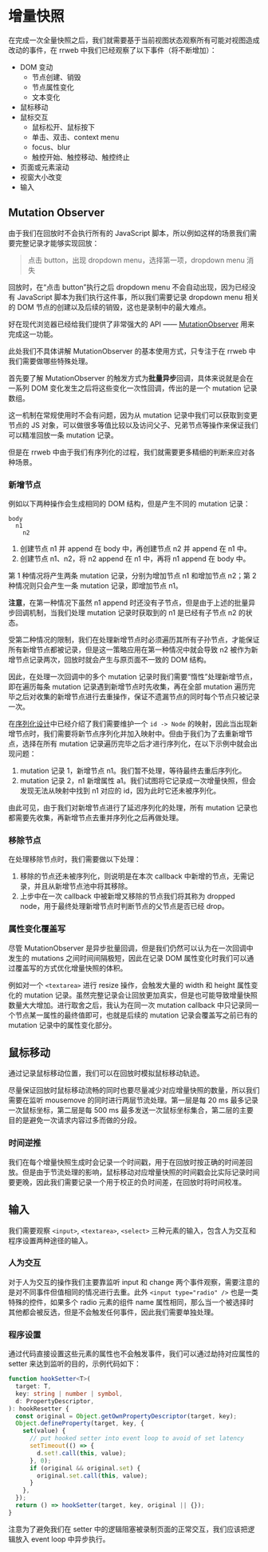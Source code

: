 # 增量快照

在完成一次全量快照之后，我们就需要基于当前视图状态观察所有可能对视图造成改动的事件，在 rrweb 中我们已经观察了以下事件（将不断增加）：

- DOM 变动
  - 节点创建、销毁
  - 节点属性变化
  - 文本变化
- 鼠标移动
- 鼠标交互
  - 鼠标松开、鼠标按下
  - 单击、双击、context menu
  - focus、blur
  - 触控开始、触控移动、触控终止
- 页面或元素滚动
- 视窗大小改变
- 输入

## Mutation Observer

由于我们在回放时不会执行所有的 JavaScript 脚本，所以例如这样的场景我们需要完整记录才能够实现回放：

> 点击 button，出现 dropdown menu，选择第一项，dropdown menu 消失

回放时，在“点击 button”执行之后 dropdown menu 不会自动出现，因为已经没有 JavaScript 脚本为我们执行这件事，所以我们需要记录 dropdown menu 相关的 DOM 节点的创建以及后续的销毁，这也是录制中的最大难点。

好在现代浏览器已经给我们提供了非常强大的 API —— [MutationObserver](https://developer.mozilla.org/en-US/docs/Web/API/MutationObserver) 用来完成这一功能。

此处我们不具体讲解 MutationObserver 的基本使用方式，只专注于在 rrweb 中我们需要做哪些特殊处理。

首先要了解 MutationObserver 的触发方式为**批量异步**回调，具体来说就是会在一系列 DOM 变化发生之后将这些变化一次性回调，传出的是一个 mutation 记录数组。

这一机制在常规使用时不会有问题，因为从 mutation 记录中我们可以获取到变更节点的 JS 对象，可以做很多等值比较以及访问父子、兄弟节点等操作来保证我们可以精准回放一条 mutation 记录。

但是在 rrweb 中由于我们有序列化的过程，我们就需要更多精细的判断来应对各种场景。

### 新增节点

例如以下两种操作会生成相同的 DOM 结构，但是产生不同的 mutation 记录：

```
body
  n1
    n2
```

1. 创建节点 n1 并 append 在 body 中，再创建节点 n2 并 append 在 n1 中。
2. 创建节点 n1、n2，将 n2 append 在 n1 中，再将 n1 append 在 body 中。

第 1 种情况将产生两条 mutation 记录，分别为增加节点 n1 和增加节点 n2；第 2 种情况则只会产生一条 mutation 记录，即增加节点 n1。

**注意**，在第一种情况下虽然 n1 append 时还没有子节点，但是由于上述的批量异步回调机制，当我们处理 mutation 记录时获取到的 n1 是已经有子节点 n2 的状态。

受第二种情况的限制，我们在处理新增节点时必须遍历其所有子孙节点，才能保证所有新增节点都被记录，但是这一策略应用在第一种情况中就会导致 n2 被作为新增节点记录两次，回放时就会产生与原页面不一致的 DOM 结构。

因此，在处理一次回调中的多个 mutation 记录时我们需要“惰性”处理新增节点，即在遍历每条 mutation 记录遇到新增节点时先收集，再在全部 mutation 遍历完毕之后对收集的新增节点进行去重操作，保证不遗漏节点的同时每个节点只被记录一次。

在[序列化设计](./serialization.zh_CN.md)中已经介绍了我们需要维护一个 `id -> Node` 的映射，因此当出现新增节点时，我们需要将新节点序列化并加入映射中。但由于我们为了去重新增节点，选择在所有 mutation 记录遍历完毕之后才进行序列化，在以下示例中就会出现问题：

1. mutation 记录 1，新增节点 n1。我们暂不处理，等待最终去重后序列化。
2. mutation 记录 2，n1 新增属性 a1。我们试图将它记录成一次增量快照，但会发现无法从映射中找到 n1 对应的 id，因为此时它还未被序列化。

由此可见，由于我们对新增节点进行了延迟序列化的处理，所有 mutation 记录也都需要先收集，再新增节点去重并序列化之后再做处理。

### 移除节点

在处理移除节点时，我们需要做以下处理：

1. 移除的节点还未被序列化，则说明是在本次 callback 中新增的节点，无需记录，并且从新增节点池中将其移除。
2. 上步中在一次 callback 中被新增又移除的节点我们将其称为 dropped node，用于最终处理新增节点时判断节点的父节点是否已经 drop。

### 属性变化覆盖写

尽管 MutationObserver 是异步批量回调，但是我们仍然可以认为在一次回调中发生的 mutations 之间时间间隔极短，因此在记录 DOM 属性变化时我们可以通过覆盖写的方式优化增量快照的体积。

例如对一个 `<textarea>` 进行 resize 操作，会触发大量的 width 和 height 属性变化的 mutation 记录。虽然完整记录会让回放更加真实，但是也可能导致增量快照数量大大增加。进行取舍之后，我认为在同一次 mutation callback 中只记录同一个节点某一属性的最终值即可，也就是后续的 mutation 记录会覆盖写之前已有的 mutation 记录中的属性变化部分。

## 鼠标移动

通过记录鼠标移动位置，我们可以在回放时模拟鼠标移动轨迹。

尽量保证回放时鼠标移动流畅的同时也要尽量减少对应增量快照的数量，所以我们需要在监听 mousemove 的同时进行两层节流处理。第一层是每 20 ms 最多记录一次鼠标坐标，第二层是每 500 ms 最多发送一次鼠标坐标集合，第二层的主要目的是避免一次请求内容过多而做的分段。

### 时间逆推

我们在每个增量快照生成时会记录一个时间戳，用于在回放时按正确的时间差回放。但是由于节流处理的影响，鼠标移动对应增量快照的时间戳会比实际记录时间要更晚，因此我们需要记录一个用于校正的负时间差，在回放时将时间校准。

## 输入

我们需要观察 `<input>`, `<textarea>`, `<select>` 三种元素的输入，包含人为交互和程序设置两种途径的输入。

### 人为交互

对于人为交互的操作我们主要靠监听 input 和 change 两个事件观察，需要注意的是对不同事件但值相同的情况进行去重。此外 `<input type="radio" />` 也是一类特殊的控件，如果多个 radio 元素的组件 name 属性相同，那么当一个被选择时其他都会被反选，但是不会触发任何事件，因此我们需要单独处理。

### 程序设置

通过代码直接设置这些元素的属性也不会触发事件，我们可以通过劫持对应属性的 setter 来达到监听的目的，示例代码如下：

```typescript
function hookSetter<T>(
  target: T,
  key: string | number | symbol,
  d: PropertyDescriptor,
): hookResetter {
  const original = Object.getOwnPropertyDescriptor(target, key);
  Object.defineProperty(target, key, {
    set(value) {
      // put hooked setter into event loop to avoid of set latency
      setTimeout(() => {
        d.set!.call(this, value);
      }, 0);
      if (original && original.set) {
        original.set.call(this, value);
      }
    },
  });
  return () => hookSetter(target, key, original || {});
}
```

注意为了避免我们在 setter 中的逻辑阻塞被录制页面的正常交互，我们应该把逻辑放入 event loop 中异步执行。
